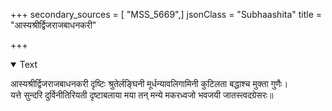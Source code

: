 +++
secondary_sources = [ "MSS_5669",]
jsonClass = "Subhaashita"
title = "आस्यश्रीर्द्विजराजबाधनकरी"

+++

<details open><summary>Text</summary>

आस्यश्रीर्द्विजराजबाधनकरी दृष्टिः श्रुतेर्लङ्घिनी मूर्धन्यावलिगामिनी कुटिलता बद्धाश्च मुक्ता गुणैः।  
यत्ते सुन्दरि दुर्विनीतिरियती दृष्टाबलाया मया तन् मन्ये मकरध्वजो भवजयी जातस्त्वदग्रेसरः॥
</details>
